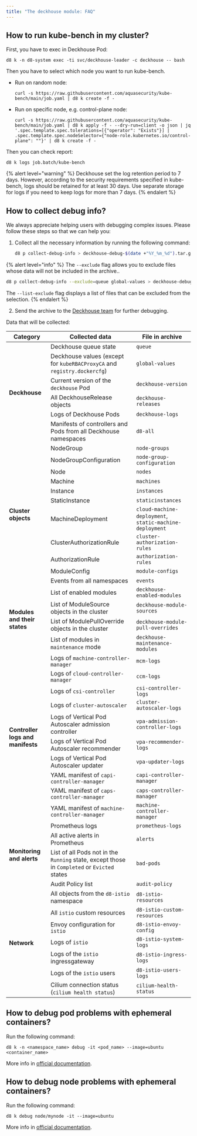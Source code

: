 ```yaml
---
title: "The deckhouse module: FAQ"
---
```


## How to run kube-bench in my cluster?

First, you have to exec in Deckhouse Pod:

```shell
d8 k -n d8-system exec -ti svc/deckhouse-leader -c deckhouse -- bash
```

Then you have to select which node you want to run kube-bench.

* Run on random node:

  ```shell
  curl -s https://raw.githubusercontent.com/aquasecurity/kube-bench/main/job.yaml | d8 k create -f -
  ```

* Run on specific node, e.g. control-plane node:

  ```shell
  curl -s https://raw.githubusercontent.com/aquasecurity/kube-bench/main/job.yaml | d8 k apply -f - --dry-run=client -o json | jq '.spec.template.spec.tolerations=[{"operator": "Exists"}] | .spec.template.spec.nodeSelector={"node-role.kubernetes.io/control-plane": ""}' | d8 k create -f -
  ```

Then you can check report:

```shell
d8 k logs job.batch/kube-bench
```

{% alert level="warning" %}
Deckhouse set the log retention period to 7 days. However, according to the security requirements specified in kube-bench, logs should be retained for at least 30 days. Use separate storage for logs if you need to keep logs for more than 7 days.
{% endalert %}

## How to collect debug info?

We always appreciate helping users with debugging complex issues. Please follow these steps so that we can help you:

1. Collect all the necessary information by running the following command:

   ```sh
   d8 p collect-debug-info > deckhouse-debug-$(date +"%Y_%m_%d").tar.gz
   ```

{% alert level="info" %}
The `--exclude` flag allows you to exclude files whose data will not be included in the archive..

   ```sh
   d8 p collect-debug-info --exclude=queue global-values > deckhouse-debug-$(date +"%Y_%m_%d").tar.gz
   ```

The `--list-exclude` flag displays a list of files that can be excluded from the selection.
{% endalert %}

2. Send the archive to the [Deckhouse team](https://github.com/deckhouse/deckhouse/issues/new/choose) for further debugging.

Data that will be collected:

<table>
  <thead>
    <tr>
      <th>Category</th>
      <th>Collected data</th>
      <th>File in archive</th>
    </tr>
  </thead>
  <tbody>
    <tr>
      <td rowspan="6"><strong>Deckhouse</strong></td>
      <td>Deckhouse queue state</td>
      <td><code>queue</code></td>
    </tr>
    <tr>
      <td>Deckhouse values (except for <code>kubeRBACProxyCA</code> and <code>registry.dockercfg</code>)</td>
      <td><code>global-values</code></td>
    </tr>
    <tr>
      <td>Current version of the <code>deckhouse</code> Pod</td>
      <td><code>deckhouse-version</code></td>
    </tr>
    <tr>
      <td>All DeckhouseRelease objects</td>
      <td><code>deckhouse-releases</code></td>
    </tr>
    <tr>
      <td>Logs of Deckhouse Pods</td>
      <td><code>deckhouse-logs</code></td>
    </tr>
    <tr>
      <td>Manifests of controllers and Pods from all Deckhouse namespaces</td>
      <td><code>d8-all</code></td>
    </tr>
    <tr>
      <td rowspan="11"><strong>Cluster objects</strong></td>
      <td>NodeGroup</td>
      <td><code>node-groups</code></td>
    </tr>
    <tr>
      <td>NodeGroupConfiguration</td>
      <td><code>node-group-configuration</code></td>
    </tr>
    <tr>
      <td>Node</td>
      <td><code>nodes</code></td>
    </tr>
    <tr>
      <td>Machine</td>
      <td><code>machines</code></td>
    </tr>
    <tr>
      <td>Instance</td>
      <td><code>instances</code></td>
    </tr>
    <tr>
      <td>StaticInstance</td>
      <td><code>staticinstances</code></td>
    </tr>
    <tr>
      <td>MachineDeployment</td>
      <td><code>cloud-machine-deployment</code>, <code>static-machine-deployment</code></td>
    </tr>
    <tr>
      <td>ClusterAuthorizationRule</td>
      <td><code>cluster-authorization-rules</code></td>
    </tr>
    <tr>
      <td>AuthorizationRule</td>
      <td><code>authorization-rules</code></td>
    </tr>
    <tr>
      <td>ModuleConfig</td>
      <td><code>module-configs</code></td>
    </tr>
    <tr>
      <td>Events from all namespaces</td>
      <td><code>events</code></td>
    </tr>
    <tr>
      <td rowspan="4"><strong>Modules and their states</strong></td>
      <td>List of enabled modules</td>
      <td><code>deckhouse-enabled-modules</code></td>
    </tr>
    <tr>
      <td>List of ModuleSource objects in the cluster</td>
      <td><code>deckhouse-module-sources</code></td>
    </tr>
    <tr>
      <td>List of ModulePullOverride objects in the cluster</td>
      <td><code>deckhouse-module-pull-overrides</code></td>
    </tr>
    <tr>
      <td>List of modules in <code>maintenance</code> mode</td>
      <td><code>deckhouse-maintenance-modules</code></td>
    </tr>
    <tr>
      <td rowspan="10"><strong>Controller logs and manifests</strong></td>
      <td>Logs of <code>machine-controller-manager</code></td>
      <td><code>mcm-logs</code></td>
    </tr>
    <tr>
      <td>Logs of <code>cloud-controller-manager</code></td>
      <td><code>ccm-logs</code></td>
    </tr>
    <tr>
      <td>Logs of <code>csi-controller</code></td>
      <td><code>csi-controller-logs</code></td>
    </tr>
    <tr>
      <td>Logs of <code>cluster-autoscaler</code></td>
      <td><code>cluster-autoscaler-logs</code></td>
    </tr>
    <tr>
      <td>Logs of Vertical Pod Autoscaler admission controller</td>
      <td><code>vpa-admission-controller-logs</code></td>
    </tr>
    <tr>
      <td>Logs of Vertical Pod Autoscaler recommender</td>
      <td><code>vpa-recommender-logs</code></td>
    </tr>
    <tr>
      <td>Logs of Vertical Pod Autoscaler updater</td>
      <td><code>vpa-updater-logs</code></td>
    </tr>
    <tr>
      <td>YAML manifest of <code>capi-controller-manager</code></td>
      <td><code>capi-controller-manager</code></td>
    </tr>
    <tr>
      <td>YAML manifest of <code>caps-controller-manager</code></td>
      <td><code>caps-controller-manager</code></td>
    </tr>
    <tr>
      <td>YAML manifest of <code>machine-controller-manager</code></td>
      <td><code>machine-controller-manager</code></td>
    </tr>
    <tr>
      <td rowspan="4"><strong>Monitoring and alerts</strong></td>
      <td>Prometheus logs</td>
      <td><code>prometheus-logs</code></td>
    </tr>
    <tr>
      <td>All active alerts in Prometheus</td>
      <td><code>alerts</code></td>
    </tr>
    <tr>
      <td>List of all Pods not in the <code>Running</code> state, except those in <code>Completed</code> or <code>Evicted</code> states</td>
      <td><code>bad-pods</code></td>
    </tr>
    <tr>
      <td>Audit Policy list</td>
      <td><code>audit-policy</code></td>
    </tr>
    <tr>
      <td rowspan="7"><strong>Network</strong></td>
      <td>All objects from the <code>d8-istio</code> namespace</td>
      <td><code>d8-istio-resources</code></td>
    </tr>
    <tr>
      <td>All <code>istio</code> custom resources</td>
      <td><code>d8-istio-custom-resources</code></td>
    </tr>
    <tr>
      <td>Envoy configuration for <code>istio</code></td>
      <td><code>d8-istio-envoy-config</code></td>
    </tr>
    <tr>
      <td>Logs of <code>istio</code></td>
      <td><code>d8-istio-system-logs</code></td>
    </tr>
    <tr>
      <td>Logs of the <code>istio</code> ingressgateway</td>
      <td><code>d8-istio-ingress-logs</code></td>
    </tr>
    <tr>
      <td>Logs of the <code>istio</code> users</td>
      <td><code>d8-istio-users-logs</code></td>
    </tr>
    <tr>
      <td>Cilium connection status (<code>cilium health status</code>)</td>
      <td><code>cilium-health-status</code></td>
    </tr>
  </tbody>
</table>

## How to debug pod problems with ephemeral containers?

Run the following command:

```shell
d8 k -n <namespace_name> debug -it <pod_name> --image=ubuntu <container_name>
```

More info in [official documentation](https://kubernetes.io/docs/tasks/debug/debug-application/debug-running-pod/#ephemeral-container).

## How to debug node problems with ephemeral containers?

Run the following command:

```shell
d8 k debug node/mynode -it --image=ubuntu
```

More info in [official documentation](https://kubernetes.io/docs/tasks/debug/debug-application/debug-running-pod/#node-shell-session).
